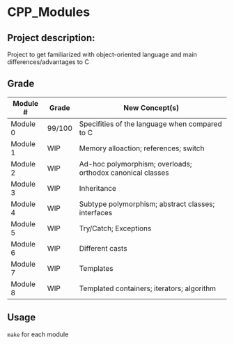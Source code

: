 # CPP_Modules

## Project description:
Project to get familiarized with object-oriented language and main differences/advantages to C

## Grade
| Module #  |      Grade   | New Concept(s) |
| --------- | ------------ | ------------- |
| Module 0  | 99/100       | Specifities of the language when compared to C
| Module 1  | WIP          | Memory alloaction; references; switch
| Module 2  | WIP          | Ad-hoc polymorphism; overloads; orthodox canonical classes
| Module 3  | WIP          | Inheritance
| Module 4  | WIP          | Subtype polymorphism; abstract classes; interfaces
| Module 5  | WIP          | Try/Catch; Exceptions
| Module 6  | WIP          | Different casts
| Module 7  | WIP          | Templates
| Module 8  | WIP          | Templated containers; iterators; algorithm

## Usage

```make``` for each module
